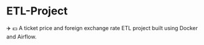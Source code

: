 # ETL-Project
✈️ 💵 
A ticket price and foreign exchange rate ETL project built using Docker and Airflow.
